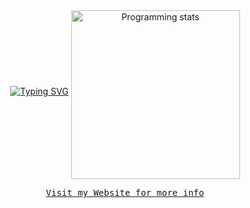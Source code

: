 <div align="center">
<a href="https://git.io/typing-svg"><img src="https://readme-typing-svg.herokuapp.com?font=Fira+Code&pause=1000&color=00E966&width=600&lines=Edge+IA%2C+Programming%2C+Electronics%2C+Neurosciences" alt="Typing SVG" /></a>
<img src="https://github-readme-stats-sigma-five.vercel.app/api/top-langs/?username=jlefortbesnard&layout=compact"
     alt="Programming stats" align="middle" style="width:270px"/>
<p><pre align="center"><a href="https://jlefortbesnard.fr" target="_blank">Visit my Website for more info</a>
</div>



